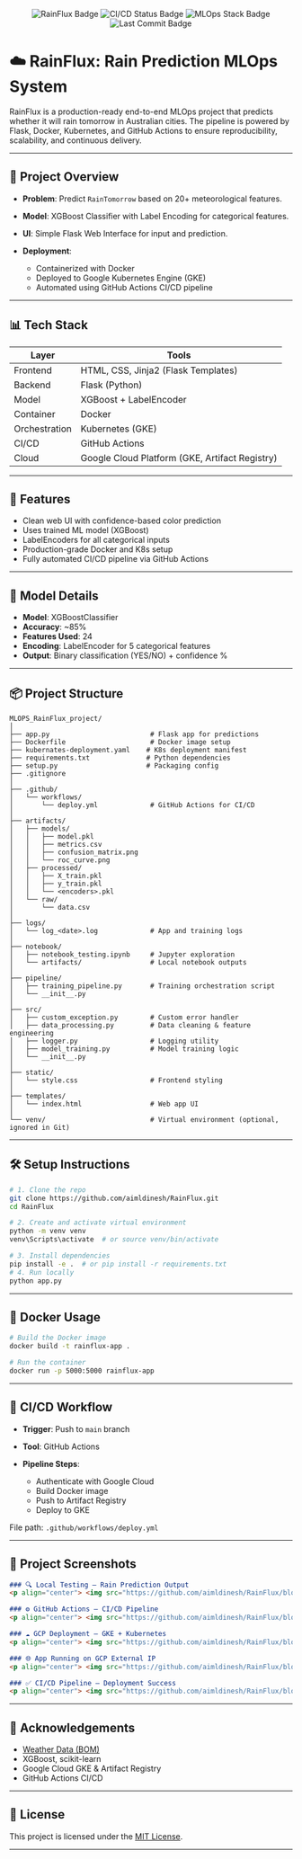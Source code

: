 <p align="center">
  <img src="https://img.shields.io/badge/Project-RainFlux-00acc1?style=for-the-badge&logo=rainmeter&logoColor=white" alt="RainFlux Badge"/>
  <img src="https://img.shields.io/github/actions/workflow/status/aimldinesh/RainFlux/deploy.yml?style=for-the-badge&label=CI/CD&logo=github-actions&color=4caf50" alt="CI/CD Status Badge"/>
  <img src="https://img.shields.io/badge/MLOps-GKE%20%7C%20Flask%20%7C%20Docker%20%7C%20Kubernetes-blue?style=for-the-badge" alt="MLOps Stack Badge"/>
  <img src="https://img.shields.io/github/last-commit/aimldinesh/RainFlux?style=for-the-badge&color=orange" alt="Last Commit Badge"/>
</p>

# ☁️ RainFlux: Rain Prediction MLOps System

RainFlux is a production-ready end-to-end MLOps project that predicts whether it will rain tomorrow in Australian cities. The pipeline is powered by Flask, Docker, Kubernetes, and GitHub Actions to ensure reproducibility, scalability, and continuous delivery.

---

## 🚀 Project Overview

* **Problem**: Predict `RainTomorrow` based on 20+ meteorological features.
* **Model**: XGBoost Classifier with Label Encoding for categorical features.
* **UI**: Simple Flask Web Interface for input and prediction.
* **Deployment**:

  * Containerized with Docker
  * Deployed to Google Kubernetes Engine (GKE)
  * Automated using GitHub Actions CI/CD pipeline

---

## 📊 Tech Stack

| Layer         | Tools                                          |
| ------------- | ---------------------------------------------- |
| Frontend      | HTML, CSS, Jinja2 (Flask Templates)            |
| Backend       | Flask (Python)                                 |
| Model         | XGBoost + LabelEncoder                         |
| Container     | Docker                                         |
| Orchestration | Kubernetes (GKE)                               |
| CI/CD         | GitHub Actions                                 |
| Cloud         | Google Cloud Platform (GKE, Artifact Registry) |

---

## 🧠 Features

* Clean web UI with confidence-based color prediction
* Uses trained ML model (XGBoost)
* LabelEncoders for all categorical inputs
* Production-grade Docker and K8s setup
* Fully automated CI/CD pipeline via GitHub Actions

---

## 🧪 Model Details

* **Model**: XGBoostClassifier
* **Accuracy**: \~85%
* **Features Used**: 24
* **Encoding**: LabelEncoder for 5 categorical features
* **Output**: Binary classification (YES/NO) + confidence %

---

## 📦 Project Structure

```
MLOPS_RainFlux_project/
│
├── app.py                         # Flask app for predictions
├── Dockerfile                     # Docker image setup
├── kubernates-deployment.yaml    # K8s deployment manifest
├── requirements.txt              # Python dependencies
├── setup.py                      # Packaging config
├── .gitignore
│
├── .github/
│   └── workflows/
│       └── deploy.yml             # GitHub Actions for CI/CD
│
├── artifacts/
│   ├── models/
│   │   ├── model.pkl
│   │   ├── metrics.csv
│   │   ├── confusion_matrix.png
│   │   └── roc_curve.png
│   ├── processed/
│   │   ├── X_train.pkl
│   │   ├── y_train.pkl
│   │   └── <encoders>.pkl
│   └── raw/
│       └── data.csv
│
├── logs/
│   └── log_<date>.log             # App and training logs
│
├── notebook/
│   ├── notebook_testing.ipynb     # Jupyter exploration
│   └── artifacts/                 # Local notebook outputs
│
├── pipeline/
│   ├── training_pipeline.py       # Training orchestration script
│   └── __init__.py
│
├── src/
│   ├── custom_exception.py        # Custom error handler
│   ├── data_processing.py         # Data cleaning & feature engineering
│   ├── logger.py                  # Logging utility
│   ├── model_training.py          # Model training logic
│   └── __init__.py
│
├── static/
│   └── style.css                  # Frontend styling
│
├── templates/
│   └── index.html                 # Web app UI
│
└── venv/                          # Virtual environment (optional, ignored in Git)
```

---

## 🛠️ Setup Instructions

```bash
# 1. Clone the repo
git clone https://github.com/aimldinesh/RainFlux.git
cd RainFlux

# 2. Create and activate virtual environment
python -m venv venv
venv\Scripts\activate  # or source venv/bin/activate

# 3. Install dependencies
pip install -e .  # or pip install -r requirements.txt
# 4. Run locally
python app.py
```

---

## 🐳 Docker Usage

```bash
# Build the Docker image
docker build -t rainflux-app .

# Run the container
docker run -p 5000:5000 rainflux-app
```
---

## 🚀 CI/CD Workflow

* **Trigger**: Push to `main` branch
* **Tool**: GitHub Actions
* **Pipeline Steps**:

  * Authenticate with Google Cloud
  * Build Docker image
  * Push to Artifact Registry
  * Deploy to GKE

File path: `.github/workflows/deploy.yml`

---

## 📸 Project Screenshots

```markdown
### 🔍 Local Testing – Rain Prediction Output
<p align="center"> <img src="https://github.com/aimldinesh/RainFlux/blob/main/images/app_prediction_yes_on_local.PNG" width="48%" /> <img src="https://github.com/aimldinesh/RainFlux/blob/main/images/app_prediction_NO_on_local.PNG" width="48%" /> </p>

### ⚙️ GitHub Actions – CI/CD Pipeline
<p align="center"> <img src="https://github.com/aimldinesh/RainFlux/blob/main/images/Build_and_deploy_start_using_github_actions.PNG" width="48%" /> <img src="https://github.com/aimldinesh/RainFlux/blob/main/images/Build_and_deploy_complete_using_github_actions.PNG" width="48%" /> </p>

### ☁️ GCP Deployment – GKE + Kubernetes
<p align="center"> <img src="https://github.com/aimldinesh/RainFlux/blob/main/images/app_deployed_ongcp1.PNG" width="32%" /> <img src="https://github.com/aimldinesh/RainFlux/blob/main/images/app_deployed_on_gcp2.PNG" width="32%" /> <img src="https://github.com/aimldinesh/RainFlux/blob/main/images/app_deployed_on_gcp3.PNG" width="32%" /> </p>

### 🌐 App Running on GCP External IP
<p align="center"> <img src="https://github.com/aimldinesh/RainFlux/blob/main/images/app_running_on_gcp_ip1.PNG" width="32%" /> <img src="https://github.com/aimldinesh/RainFlux/blob/main/images/app_running_on_gcp_ip2.PNG" width="32%" /> <img src="https://github.com/aimldinesh/RainFlux/blob/main/images/app_running_on_gcp_ip_3.PNG" width="32%" /> </p>

### ✅ CI/CD Pipeline – Deployment Success
<p align="center"> <img src="https://github.com/aimldinesh/RainFlux/blob/main/images/github_deploy_done.PNG" width="60%" /> </p>

```

---

## 🙌 Acknowledgements

* [Weather Data (BOM)](http://www.bom.gov.au/)
* XGBoost, scikit-learn
* Google Cloud GKE & Artifact Registry
* GitHub Actions CI/CD

---

## 📄 License

This project is licensed under the [MIT License](LICENSE).

---
